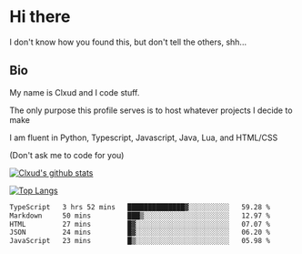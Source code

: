 

# Hi there
I don't know how you found this, but don't tell the others, shh...

## Bio
My name is Clxud and I code stuff.

The only purpose this profile serves is to host whatever projects I decide to make

I am fluent in Python, Typescript, Javascript, Java, Lua, and HTML/CSS



(Don't ask me to code for you)

[![Clxud's github stats](https://github-readme-stats.vercel.app/api?username=cloudwithax&count_private=true&theme=dark&show_icons=true)](https://github.com/anuraghazra/github-readme-stats) 

[![Top Langs](https://github-readme-stats.vercel.app/api/top-langs/?username=cloudwithax&theme=dark)](https://github.com/anuraghazra/github-readme-stats)

<!--START_SECTION:waka-->

```txt
TypeScript   3 hrs 52 mins   ██████████████▓░░░░░░░░░░   59.28 %
Markdown     50 mins         ███▒░░░░░░░░░░░░░░░░░░░░░   12.97 %
HTML         27 mins         █▓░░░░░░░░░░░░░░░░░░░░░░░   07.07 %
JSON         24 mins         █▓░░░░░░░░░░░░░░░░░░░░░░░   06.20 %
JavaScript   23 mins         █▒░░░░░░░░░░░░░░░░░░░░░░░   05.98 %
```

<!--END_SECTION:waka-->







